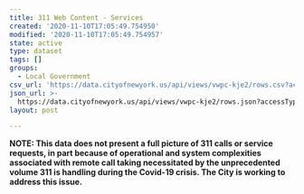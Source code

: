 ```yaml
---
title: 311 Web Content - Services
created: '2020-11-10T17:05:49.754950'
modified: '2020-11-10T17:05:49.754957'
state: active
type: dataset
tags: []
groups:
  - Local Government
csv_url: 'https://data.cityofnewyork.us/api/views/vwpc-kje2/rows.csv?accessType=DOWNLOAD'
json_url: >-
  https://data.cityofnewyork.us/api/views/vwpc-kje2/rows.json?accessType=DOWNLOAD
layout: post

---
```

<b>NOTE: This data does not present a full picture of 311 calls or service requests, in part because of operational and system complexities associated with remote call taking necessitated by the unprecedented volume 311 is handling during the Covid-19 crisis. The City is working to address this issue. </b>
